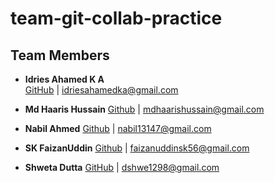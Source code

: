 # team-git-collab-practice

## Team Members
- **Idries Ahamed K A**  
  [GitHub](https://github.com/1drie5) | idriesahamedka@gmail.com

- **Md Haaris Hussain**
   [Github](https://github.com/mdhaarishussain) | mdhaarishussain@gmail.com
  
- **Nabil Ahmed**
    [Github](https://github.com/terrarx) | nabil13147@gmail.com

- **SK FaizanUddin**
    [Github](https://github.com/SKfaizan-786) | faizanuddinsk56@gmail.com  

- **Shweta Dutta**
  [GitHub](https://github.com/shweMax) | dshwe1298@gmail.com
